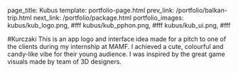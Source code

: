page_title: Kubus
template: portfolio-page.html
prev_link: /portfolio/balkan-trip.html
next_link: /portfolio/package.html
portfolio_images: kubus/kub_logo.png, #fff
    kubus/kub_pphon.png, #fff
    kubus/kub_ui.png, #fff
    
    
#Kurczaki
This is an app logo and interface idea made for a pitch to one of the clients during my internship at MAMF. I achieved a cute, colourful and candy-like vibe for their young audience. I was inspired by the great game visuals made by team of 3D designers.